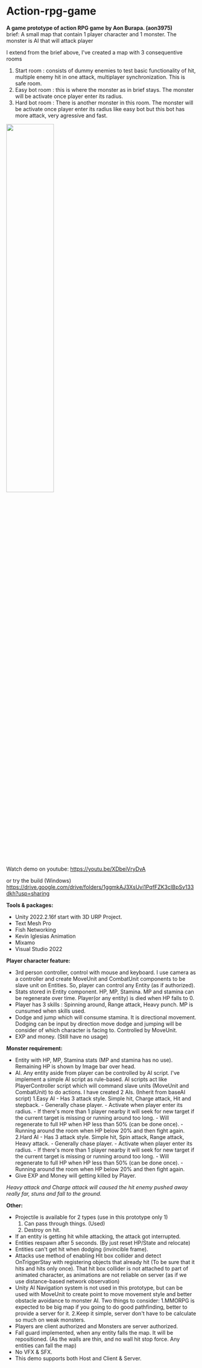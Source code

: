 # Action-rpg-game

**A game prototype of action RPG game by Aon Burapa. (aon3975)** <br>
brief: A small map that contain 1 player character and 1 monster. The monster is AI that will attack player

I extend from the brief above, I've created a map with 3 consequentive rooms
1. Start room : consists of dummy enemies to test basic functionality of hit, multiple enemy hit in one attack, multiplayer synchronization. This is safe room.
2. Easy bot room : this is where the monster as in brief stays. The monster will be activate once
player enter its radius.
3. Hard bot room : There is another monster in this room. The monster will be activate once
player enter its radius like easy bot but this bot has more attack, very agressive and fast.

<img src="https://github.com/aonzav1/action-rpg-game/assets/47867831/62ded0e9-4817-4367-9b4e-d94aa28008d1" width="50%">

Watch demo on youtube:
https://youtu.be/XDbeiVryDvA

or try the build (Windows)
https://drive.google.com/drive/folders/1ggmkAJ3XsUvi1PqfFZK3cIBpSv133dkh?usp=sharing

**Tools & packages:**
- Unity 2022.2.16f start with 3D URP Project.
- Text Mesh Pro
- Fish Networking
- Kevin Iglesias Animation
- Mixamo
- Visual Studio 2022

**Player character feature:**
- 3rd person controller, control with mouse and keyboard. I use camera as a controller and create
MoveUnit and CombatUnit components to be slave unit on Entities. So, player can control any Entity (as if authorized).
- Stats stored in Entity component. HP, MP, Stamina. MP and stamina can be regenerate over time.
Player(or any entity) is died when HP falls to 0.
- Player has 3 skills : Spinning around, Range attack, Heavy punch. MP is cunsumed when skills used.
- Dodge and jump which will consume stamina. It is directional movement. Dodging can be input by
direction move dodge and jumping will be consider of which character is facing to. Controlled by
MoveUnit.
- EXP and money. (Still have no usage)

**Monster requirement:**
- Entity with HP, MP, Stamina stats (MP and stamina has no use). Remaining HP is shown by Image bar over head.
- AI. Any entity aside from player can be controlled by AI script. I've implement a simple AI
 script as rule-based. AI scripts act like PlayerController script which will command slave units
(MoveUnit and CombatUnit) to do actions. I have created 2 AIs. (Inherit from baseAI script)
	1.Easy AI
		- Has 3 attack style. Simple hit, Charge attack, Hit and stepback.
		- Generally chase player.
		- Activate when player enter its radius.
		- If there's more than 1 player nearby it will seek for new target if the current target is missing or running around too long.
		- Will regenerate to full HP when HP less than 50% (can be done once).
		- Running around the room when HP below 20% and then fight again.
	2.Hard AI
		- Has 3 attack style. Simple hit, Spin attack, Range attack, Heavy attack.
		- Generally chase player.
		- Activate when player enter its radius.
		- If there's more than 1 player nearby it will seek for new target if the current target is missing or running around too long.
		- Will regenerate to full HP when HP less than 50% (can be done once).
		- Running around the room when HP below 20% and then fight again.
- Give EXP and Money will getting killed by Player.

*Heavy attack and Charge attack will caused the hit enemy pushed away really far, stuns and fall to the ground.*

**Other:**
- Projectile is available for 2 types (use in this prototype only 1)
	1. Can pass through things. (Used)
	2. Destroy on hit.
- If an entity is getting hit while attacking, the attack got interrupted.
- Entities respawn after 5 seconds. (By just reset HP/State and relocate)
- Entities can't get hit when dodging (invincible frame).
- Attacks use method of enabling Hit box collider and detect OnTriggerStay with registering objects that already hit (To be sure that it hits and hits only once). That hit box collider is not attached to part of animated character, as animations are not reliable on server (as if we use distance-based network observation)
- Unity AI Navigation system is not used in this prototype, but can be used with MoveUnit to create point to move movement style and better obstacle avoidance to monster AI. Two things to consider:
	1.MMORPG is expected to be big map if you going to do good pathfinding, better to provide a server for it.
	2.Keep it simple, server don't have to be calculate so much on weak monsters.
- Players are client authorized and Monsters are server authorized.
- Fall guard implemented, when any entity falls the map. It will be repositioned. (As the walls are thin, and no wall hit stop force. Any entities can fall the map)
- No VFX & SFX.
- This demo supports both Host and Client & Server.

